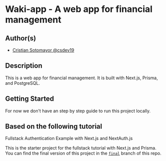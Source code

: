 # Waki-app - A web app for financial management

## Author(s)

- [Cristian Sotomayor @csdev19](https://github.com/csdev19)

## Description

This is a web app for financial management. It is built with Next.js, Prisma, and PostgreSQL.

## Getting Started

For now we don't have an step by step guide to run this project locally.


## Based on the following tutorial

Fullstack Authentication Example with Next.js and NextAuth.js

This is the starter project for the fullstack tutorial with Next.js and Prisma. You can find the final version of this project in the [`final`](https://githyarub.com/prisma/blogr-nextjs-prisma/tree/final) branch of this repo.
